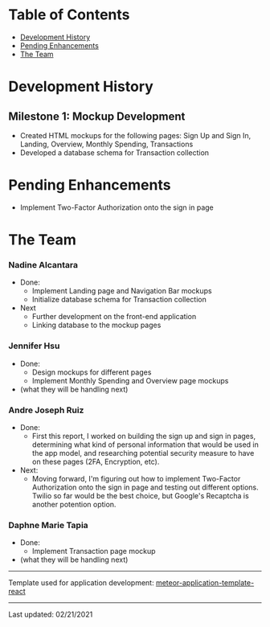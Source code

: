 # Table of Contents
* [Development History](#development-history)
* [Pending Enhancements](#pending-enhancements)
* [The Team](#the-team)

# Development History
## Milestone 1: Mockup Development
* Created HTML mockups for the following pages: Sign Up and Sign In, Landing, Overview, Monthly Spending, Transactions
* Developed a database schema for Transaction collection

# Pending Enhancements
* Implement Two-Factor Authorization onto the sign in page

# The Team
### Nadine Alcantara
* Done:
  * Implement Landing page and Navigation Bar mockups  
  * Initialize database schema for Transaction collection
* Next
  * Further development on the front-end application
  * Linking database to the mockup pages

### Jennifer Hsu
* Done:
  * Design mockups for different pages
  * Implement Monthly Spending and Overview page mockups
* (what they will be handling next)

### Andre Joseph Ruiz
* Done:
  * First this report, I worked on building the sign up and sign in pages, determining what kind of personal information that would be used in the app model, and researching potential security measure to have on these pages (2FA, Encryption, etc).
* Next:
  * Moving forward, I'm figuring out how to implement Two-Factor Authorization onto the sign in page and testing out different options. Twilio so far would be the best choice, but Google's Recaptcha is another potention option.

### Daphne Marie Tapia
* Done: 
  * Implement Transaction page mockup
* (what they will be handling next)

***

Template used for application development: [meteor-application-template-react](http://ics-software-engineering.github.io/meteor-application-template-react/)

***

Last updated: 02/21/2021
